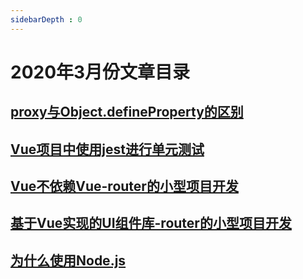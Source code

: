 ```yaml
---
sidebarDepth : 0
---
```


# 2020年3月份文章目录

## [proxy与Object.defineProperty的区别](./proxy与Object.defineProperty的区别.md)

## [Vue项目中使用jest进行单元测试](./Vue项目中使用jest进行单元测试.md)

## [Vue不依赖Vue-router的小型项目开发](./Vue不依赖Vue-router的小型项目开发.md)

## [基于Vue实现的UI组件库-router的小型项目开发](./基于Vue实现的UI组件库.md)

## [为什么使用Node.js](./Node.js的介绍.md)
